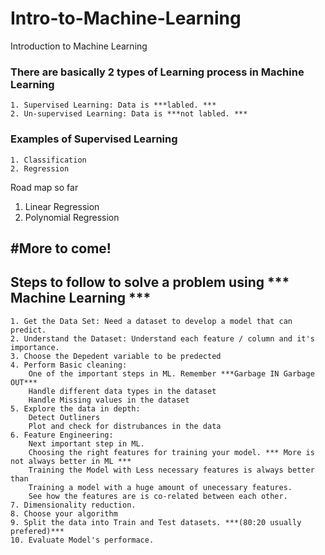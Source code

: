# Intro-to-Machine-Learning
Introduction to Machine Learning

### There are basically 2 types of Learning process in Machine Learning
```
1. Supervised Learning: Data is ***labled. ***
2. Un-supervised Learning: Data is ***not labled. ***
```

### Examples of Supervised Learning
```
1. Classification
2. Regression
```


Road map so far
1. Linear Regression
2. Polynomial Regression

#More to come!
----------------

## Steps to follow to solve a problem using *** Machine Learning ***
```
1. Get the Data Set: Need a dataset to develop a model that can predict.
2. Understand the Dataset: Understand each feature / column and it's importance.
3. Choose the Depedent variable to be predected
4. Perform Basic cleaning: 
	One of the important steps in ML. Remember ***Garbage IN Garbage OUT***
	Handle different data types in the dataset
	Handle Missing values in the dataset
5. Explore the data in depth:
    Detect Outliners
    Plot and check for distrubances in the data
6. Feature Engineering:
    Next important step in ML.
    Choosing the right features for training your model. *** More is not always better in ML ***
    Training the Model with Less necessary features is always better than 
    Training a model with a huge amount of unecessary features.
    See how the features are is co-related between each other.
7. Dimensionality reduction.
8. Choose your algorithm
9. Split the data into Train and Test datasets. ***(80:20 usually prefered)***
10. Evaluate Model's performace.
```

